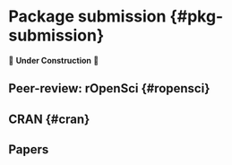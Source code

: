 # Package submission {#pkg-submission}
🚧 **Under Construction** 🚧


## Peer-review: rOpenSci {#ropensci}


## CRAN {#cran}


## Papers
